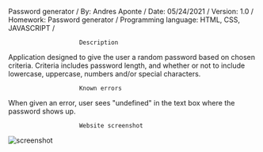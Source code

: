 Password generator /
By: Andres Aponte /
Date: 05/24/2021 /
Version: 1.0 /
Homework: Password generator /
Programming language: HTML, CSS, JAVASCRIPT /

                        Description
Application designed to give the user a random password based on chosen criteria.
Criteria includes password length, and whether or not to include lowercase, uppercase, numbers and/or special characters.

                        Known errors
When given an error, user sees "undefined" in the text box where the password shows up.

                        Website screenshot
![screenshot](https://imgur.com/a7Vxmw8)